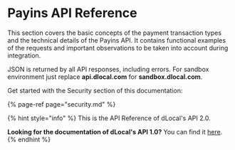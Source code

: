 # Payins API Reference

This section covers the basic concepts of the payment transaction types and the technical details of the Payins API. It contains functional examples of the requests and important observations to be taken into account during integration.

JSON is returned by all API responses, including errors. For sandbox environment just replace **api.dlocal.com** for **sandbox.dlocal.com**.

Get started with the Security section of this documentation:

{% page-ref page="security.md" %}

{% hint style="info" %}
This is the API Reference of dLocal's API 2.0.

**Looking for the documentation of dLocal's API 1.0?** You can find it [here](https://dlocal.com/developers).
{% endhint %}

